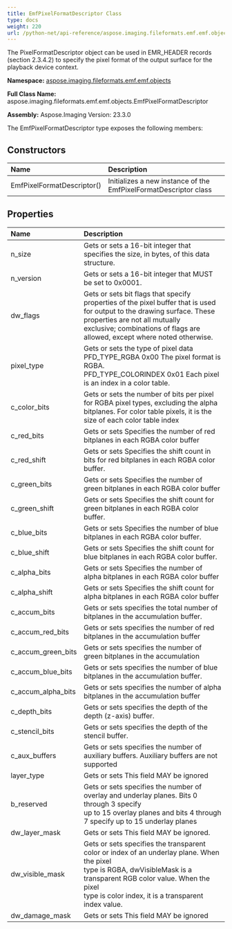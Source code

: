 ```yaml
---
title: EmfPixelFormatDescriptor Class
type: docs
weight: 220
url: /python-net/api-reference/aspose.imaging.fileformats.emf.emf.objects/emfpixelformatdescriptor/
---
```


The PixelFormatDescriptor object can be used in EMR_HEADER records (section 2.3.4.2) to specify the pixel format of the output surface for the playback device context.

**Namespace:** [aspose.imaging.fileformats.emf.emf.objects](/imaging/python-net/api-reference/aspose.imaging.fileformats.emf.emf.objects/)

**Full Class Name:** aspose.imaging.fileformats.emf.emf.objects.EmfPixelFormatDescriptor

**Assembly:**  Aspose.Imaging Version: 23.3.0

The EmfPixelFormatDescriptor type exposes the following members:
## **Constructors**
|**Name**|**Description**|
| :- | :- |
|EmfPixelFormatDescriptor()|Initializes a new instance of the EmfPixelFormatDescriptor class|
## **Properties**
|**Name**|**Description**|
| :- | :- |
|n_size|Gets or sets a 16-bit integer that specifies the size, in bytes, of this data structure.|
|n_version|Gets or sets a 16-bit integer that MUST be set to 0x0001.|
|dw_flags|Gets or sets bit flags that specify properties of the pixel buffer that is used <br/>            for output to the drawing surface. These properties are not all mutually <br/>            exclusive; combinations of flags are allowed, except where noted otherwise.|
|pixel_type|Gets or sets the type of pixel data<br/>            PFD_TYPE_RGBA       0x00 The pixel format is RGBA.<br/>            PFD_TYPE_COLORINDEX 0x01 Each pixel is an index in a color table.|
|c_color_bits|Gets or sets the number of bits per pixel for RGBA pixel types, excluding the alpha bitplanes. For color table pixels, it is the size of each color table index|
|c_red_bits|Gets or sets  Specifies the number of red bitplanes in each RGBA color buffer|
|c_red_shift|Gets or sets  Specifies the shift count in bits for red bitplanes in each RGBA color buffer.|
|c_green_bits|Gets or sets  Specifies the number of green bitplanes in each RGBA color buffer|
|c_green_shift|Gets or sets  Specifies the shift count for green bitplanes in each RGBA color buffer.|
|c_blue_bits|Gets or sets  Specifies the number of blue bitplanes in each RGBA color buffer.|
|c_blue_shift|Gets or sets  Specifies the shift count for blue bitplanes in each RGBA color buffer.|
|c_alpha_bits|Gets or sets  Specifies the number of alpha bitplanes in each RGBA color buffer|
|c_alpha_shift|Gets or sets Specifies the shift count for alpha bitplanes in each RGBA color buffer|
|c_accum_bits|Gets or sets specifies the total number of bitplanes in the accumulation buffer.|
|c_accum_red_bits|Gets or sets specifies the number of red bitplanes in the accumulation buffer|
|c_accum_green_bits|Gets or sets specifies the number of green bitplanes in the accumulation|
|c_accum_blue_bits|Gets or sets specifies the number of blue bitplanes in the accumulation buffer.|
|c_accum_alpha_bits|Gets or sets specifies the number of alpha bitplanes in the accumulation buffer|
|c_depth_bits|Gets or sets specifies the depth of the depth (z-axis) buffer.|
|c_stencil_bits|Gets or sets specifies the depth of the stencil buffer.|
|c_aux_buffers|Gets or sets specifies the number of auxiliary buffers. Auxiliary buffers are not supported|
|layer_type|Gets or sets This field MAY be ignored|
|b_reserved|Gets or sets specifies the number of overlay and underlay planes. Bits 0 through 3 specify <br/>            up to 15 overlay planes and bits 4 through 7 specify up to 15 underlay planes|
|dw_layer_mask|Gets or sets This field MAY be ignored.|
|dw_visible_mask|Gets or sets specifies the transparent color or index of an underlay plane. When the pixel <br/>            type is RGBA, dwVisibleMask is a transparent RGB color value. When the pixel <br/>            type is color index, it is a transparent index value.|
|dw_damage_mask|Gets or sets This field MAY be ignored|
